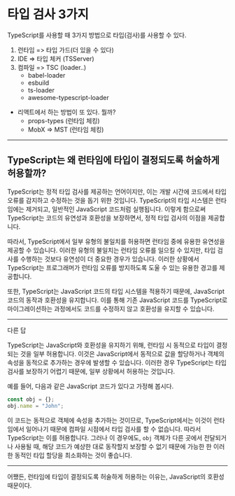 # 타입 검사 3가지

TypeScript를 사용할 때 3가지 방법으로 타입(검사)를 사용할 수 있다.

1. 런타임 => 타입 가드(더 있을 수 있다)
2. IDE => 타입 체커 (TSServer)
3. 컴파일 => TSC (loader..)
   - babel-loader
   - esbuild
   - ts-loader
   - awesome-typescript-loader

- 리액트에서 하는 방법이 또 있다. 뭘까?
  - props-types (런타임 체킹)
  - MobX => MST (런타임 체킹)

---

## TypeScript는 왜 런타임에 타입이 결정되도록 허술하게 허용할까?

TypeScript는 정적 타입 검사를 제공하는 언어이지만, 이는 개발 시간에 코드에서 타입 오류를 감지하고 수정하는 것을 돕기 위한 것입니다. TypeScript의 타입 시스템은 런타임에는 제거되고, 일반적인 JavaScript 코드처럼 실행됩니다. 이렇게 함으로써 TypeScript는 코드의 유연성과 호환성을 보장하면서, 정적 타입 검사의 이점을 제공합니다.

따라서, TypeScript에서 일부 유형의 불일치를 허용하면 런타임 중에 유용한 유연성을 제공할 수 있습니다. 이러한 유형의 불일치는 런타임 오류를 일으킬 수 있지만, 타입 검사를 수행하는 것보다 유연성이 더 중요한 경우가 있습니다. 이러한 상황에서 TypeScript는 프로그래머가 런타임 오류를 방지하도록 도울 수 있는 유용한 경고를 제공합니다.

또한, TypeScript는 JavaScript 코드의 타입 시스템을 적용하기 때문에, JavaScript 코드의 동작과 호환성을 유지합니다. 이를 통해 기존 JavaScript 코드를 TypeScript로 마이그레이션하는 과정에서도 코드를 수정하지 않고 호환성을 유지할 수 있습니다.

---

다른 답

TypeScript는 JavaScript와 호환성을 유지하기 위해, 런타임 시 동적으로 타입이 결정되는 것을 일부 허용합니다. 이것은 JavaScript에서 동적으로 값을 할당하거나 객체의 속성을 동적으로 추가하는 경우에 발생할 수 있습니다. 이러한 경우 TypeScript는 타입 검사를 보장하기 어렵기 때문에, 일부 상황에서 허용하는 것입니다.

예를 들어, 다음과 같은 JavaScript 코드가 있다고 가정해 봅시다.

```js
const obj = {};
obj.name = "John";
```

이 코드는 동적으로 객체에 속성을 추가하는 것이므로, TypeScript에서는 이것이 런타임에서 일어나기 때문에 컴파일 시점에서 타입 검사를 할 수 없습니다. 따라서 TypeScript는 이를 허용합니다. 그러나 이 경우에도, `obj` 객체가 다른 곳에서 전달되거나 사용될 때, 해당 코드가 예상한 대로 동작할지 보장할 수 없기 때문에 가능한 한 이러한 동적인 타입 할당을 최소화하는 것이 좋습니다.

---

어쨌든, 런타임에 타입이 결정되도록 허술하게 허용하는 이유는, JavaScript의 호환성 때문이다.